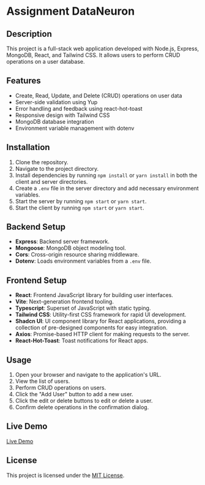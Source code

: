 # Assignment DataNeuron

## Description

This project is a full-stack web application developed with Node.js, Express, MongoDB, React, and Tailwind CSS. It allows users to perform CRUD operations on a user database.

## Features

- Create, Read, Update, and Delete (CRUD) operations on user data
- Server-side validation using Yup
- Error handling and feedback using react-hot-toast
- Responsive design with Tailwind CSS
- MongoDB database integration
- Environment variable management with dotenv

## Installation

1. Clone the repository.
2. Navigate to the project directory.
3. Install dependencies by running `npm install` or `yarn install` in both the client and server directories.
4. Create a `.env` file in the server directory and add necessary environment variables.
5. Start the server by running `npm start` or `yarn start`.
6. Start the client by running `npm start` or `yarn start`.

## Backend Setup

- **Express**: Backend server framework.
- **Mongoose**: MongoDB object modeling tool.
- **Cors**: Cross-origin resource sharing middleware.
- **Dotenv**: Loads environment variables from a `.env` file.

## Frontend Setup

- **React**: Frontend JavaScript library for building user interfaces.
- **Vite**: Next-generation frontend tooling.
- **Typescript**: Superset of JavaScript with static typing.
- **Tailwind CSS**: Utility-first CSS framework for rapid UI development.
- **Shadcn UI**: UI component library for React applications, providing a collection of pre-designed components for easy integration.
- **Axios**: Promise-based HTTP client for making requests to the server.
- **React-Hot-Toast**: Toast notifications for React apps.

## Usage

1. Open your browser and navigate to the application's URL.
2. View the list of users.
3. Perform CRUD operations on users.
4. Click the "Add User" button to add a new user.
5. Click the edit or delete buttons to edit or delete a user.
6. Confirm delete operations in the confirmation dialog.

## Live Demo

[Live Demo](https://assignment-dataneuron-ui.onrender.com/)

## License

This project is licensed under the [MIT License](LICENSE).
